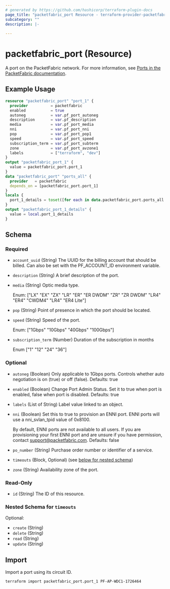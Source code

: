 ```yaml
---
# generated by https://github.com/hashicorp/terraform-plugin-docs
page_title: "packetfabric_port Resource - terraform-provider-packetfabric"
subcategory: ""
description: |-
  
---
```


# packetfabric_port (Resource)

A port on the PacketFabric network. For more information, see [Ports in the PacketFabric documentation](https://docs.packetfabric.com/ports/).

## Example Usage

```terraform
resource "packetfabric_port" "port_1" {
  provider          = packetfabric
  enabled           = true
  autoneg           = var.pf_port_autoneg
  description       = var.pf_description
  media             = var.pf_port_media
  nni               = var.pf_port_nni
  pop               = var.pf_port_pop1
  speed             = var.pf_port_speed
  subscription_term = var.pf_port_subterm
  zone              = var.pf_port_avzone1
  labels            = ["terraform", "dev"]
}
output "packetfabric_port_1" {
  value = packetfabric_port.port_1
}
data "packetfabric_port" "ports_all" {
  provider   = packetfabric
  depends_on = [packetfabric_port.port_1]
}
locals {
  port_1_details = toset([for each in data.packetfabric_port.ports_all.interfaces[*] : each if each.port_circuit_id == packetfabric_port.port_1.id])
}
output "packetfabric_port_1_details" {
  value = local.port_1_details
}
```

<!-- schema generated by tfplugindocs -->
## Schema

### Required

- `account_uuid` (String) The UUID for the billing account that should be billed. Can also be set with the PF_ACCOUNT_ID environment variable.
- `description` (String) A brief description of the port.
- `media` (String) Optic media type.

	Enum: ["LX" "EX" "ZX" "LR" "ER" "ER DWDM" "ZR" "ZR DWDM" "LR4" "ER4" "CWDM4" "LR4" "ER4 Lite"]
- `pop` (String) Point of presence in which the port should be located.
- `speed` (String) Speed of the port.

	Enum: ["1Gbps" "10Gbps" "40Gbps" "100Gbps"]
- `subscription_term` (Number) Duration of the subscription in months

	Enum ["1" "12" "24" "36"]

### Optional

- `autoneg` (Boolean) Only applicable to 1Gbps ports. Controls whether auto negotiation is on (true) or off (false). Defaults: true
- `enabled` (Boolean) Change Port Admin Status. Set it to true when port is enabled, false when port is disabled. Defaults: true
- `labels` (List of String) Label value linked to an object.
- `nni` (Boolean) Set this to true to provision an ENNI port. ENNI ports will use a nni_svlan_tpid value of 0x8100.

	By default, ENNI ports are not available to all users. If you are provisioning your first ENNI port and are unsure if you have permission, contact support@packetfabric.com. Defaults: false
- `po_number` (String) Purchase order number or identifier of a service.
- `timeouts` (Block, Optional) (see [below for nested schema](#nestedblock--timeouts))
- `zone` (String) Availability zone of the port.

### Read-Only

- `id` (String) The ID of this resource.

<a id="nestedblock--timeouts"></a>
### Nested Schema for `timeouts`

Optional:

- `create` (String)
- `delete` (String)
- `read` (String)
- `update` (String)




## Import

Import a port using its circuit ID. 

```bash
terraform import packetfabric_port.port_1 PF-AP-WDC1-1726464
```